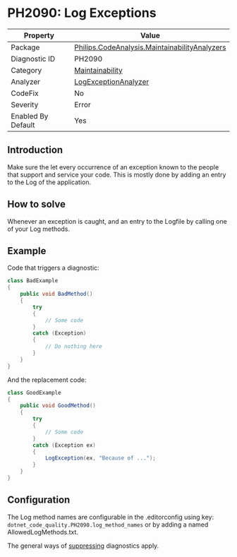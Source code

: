 # PH2090: Log Exceptions

| Property | Value  |
|--|--|
| Package | [Philips.CodeAnalysis.MaintainabilityAnalyzers](https://www.nuget.org/packages/Philips.CodeAnalysis.MaintainabilityAnalyzers) |
| Diagnostic ID | PH2090 |
| Category  | [Maintainability](../Maintainability.md) |
| Analyzer | [LogExceptionAnalyzer](https://github.com/philips-software/roslyn-analyzers/blob/main/Philips.CodeAnalysis.MaintainabilityAnalyzers/Maintainability/LogExceptionAnalyzer.cs)
| CodeFix  | No |
| Severity | Error |
| Enabled By Default | Yes |

## Introduction

Make sure the let every occurrence of an exception known to the people that support and service your code. This is mostly done by adding an entry to the Log of the application.

## How to solve

Whenever an exception is caught, and an entry to the Logfile by calling one of your Log methods.

## Example

Code that triggers a diagnostic:
``` cs
class BadExample
{
    public void BadMethod()
    {
        try
        {
            // Some code
        }
        catch (Exception) 
        {
            // Do nothing here
        }
    }
}

```

And the replacement code:
``` cs
class GoodExample
{
    public void GoodMethod()
    {
        try
        {
            // Some code
        }
        catch (Exception ex) 
        {
            LogException(ex, "Because of ...");
        }
    }
}

```

## Configuration

The Log method names are configurable in the .editorconfig using key: `dotnet_code_quality.PH2090.log_method_names` or by adding a named AllowedLogMethods.txt.

The general ways of [suppressing](https://learn.microsoft.com/en-us/dotnet/fundamentals/code-analysis/suppress-warnings) diagnostics apply.
